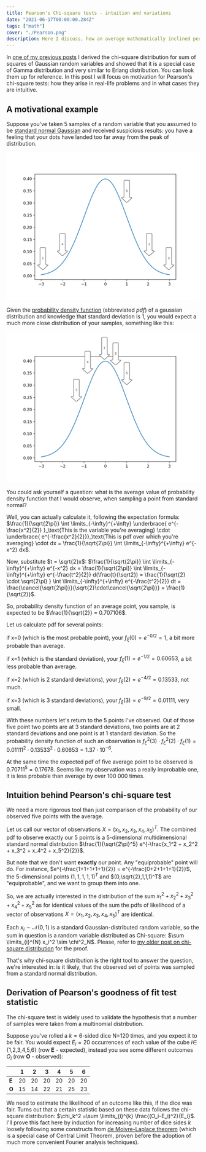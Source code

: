 ```yaml
---
title: Pearson's Chi-square tests - intuition and variations
date: "2021-06-17T00:00:00.284Z"
tags: ["math"]
cover: "./Pearson.png"
description: Here I discuss, how an average mathematically inclined person like myself could stumble upon Karl Pearson's chi-squared test (it doesn't seem intuitive at all from the first glance). I also discuss its variations, relation to multinomial distribution and other tests, such as Fisher's exact test and G-test.
---
```


In [one of my previous posts](/2021-06-09-1) I derived the chi-square distribution for sum of squares of Gaussian random 
variables and showed that it is a special case of Gamma distribution and very similar to Erlang distribution. You can 
look them up for reference. In this post I will focus on motivation for Pearson's chi-square tests: how they arise in 
real-life problems and in what cases they are intuitive.


A motivational example
----------------------

Suppose you've taken 5 samples of a random variable that you assumed to be [standard normal Gaussian](https://en.wikipedia.org/wiki/Normal_distribution) and received 
suspicious results: you have a feeling that your dots have landed too far away from the peak of distribution.  

![Gaussian distribution observed dispersion](./Gaussian_distribution_observed_dispersion.png)

Given the [probability density function](https://en.wikipedia.org/wiki/Probability_density_function) (abbreviated *pdf*) of a gaussian distribution and knowledge that standard deviation is 1,
you would expect a much more close distribution of your samples, something like this:

![Gaussian distribution expected dispersion](./Gaussian_distribution_expected_dispersion.png)

You could ask yourself a question: what is the average value of probability density function that I would observe, 
when sampling a point from standard normal? 

Well, you can actually calculate it, following the expectation formula: $\frac{1}{\sqrt{2\pi}} \int \limits_{-\infty}^{+\infty} \underbrace{ e^{-\frac{x^2}{2}} }_\text{This is the variable you're averaging} \cdot \underbrace{ e^{-\frac{x^2}{2}}}_\text{This is pdf over which you're averaging} \cdot dx = \frac{1}{\sqrt{2\pi}} \int \limits_{-\infty}^{+\infty} e^{-x^2} dx$.

Now, substitute $t = \sqrt{2}x$: $\frac{1}{\sqrt{2\pi}} \int \limits_{-\infty}^{+\infty} e^{-x^2} dx = \frac{1}{\sqrt{2\pi}} \int \limits_{-\infty}^{+\infty} e^{-\frac{t^2}{2}} d(\frac{t}{\sqrt2}) = \frac{1}{\sqrt{2} \cdot \sqrt{2\pi} } \int \limits_{-\infty}^{+\infty} e^{-\frac{t^2}{2}} dt = \frac{\cancel{\sqrt{2\pi}}}{\sqrt{2}\cdot\cancel{\sqrt{2\pi}}} = \frac{1}{\sqrt{2}}$.

So, probability density function of an average point, you sample, is expected to be $\frac{1}{\sqrt{2}} = 0.707106$. 

Let us calculate pdf for several points: 

if x=0 (which is the most probable point), your $f_\xi(0)=e^{-0/2} = 1$, a bit more probable than average.

if x=1 (which is the standard deviation), your $f_\xi(1)=e^{-1/2} = 0.60653$, a bit less probable than average.

if x=2 (which is 2 standard deviations), your $f_\xi(2)=e^{-4/2} = 0.13533$, not much.

if x=3 (which is 3 standard deviations), your $f_\xi(3)=e^{-9/2} = 0.01111$, very small.

With these numbers let's return to the 5 points I've observed. Out of those five point two points are at 3 standard 
deviations, two points are at 2 standard deviations and one point is at 1 standard deviation. So the probability density
function of such an observation is $f^2_\xi(3) \cdot f^2_\xi(2) \cdot f_\xi(1) = 0.01111^2 \cdot 0.13533^2 \cdot 0.60653 = 1.37 \cdot 10^{-6}$.

At the same time the expected pdf of five average point to be observed is $0.70711^5 = 0.17678$. Seems like my observation was a really improbable one, it is less probable than average by over 100 000 times.

Intuition behind Pearson's chi-square test
------------------------------------------

We need a more rigorous tool than just comparison of the probability of our observed five points with the average.

Let us call our vector of observations $X = (x_1, x_2, x_3, x_4, x_5)^T$. The combined pdf to observe exactly our 5 points is a 5-dimensional multidimensional standard normal distribution $\frac{1}{\sqrt{2\pi}^5} e^{-\frac{x_1^2 + x_2^2 + x_3^2 + x_4^2 + x_5^2}{2}}$.

But note that we don't want **exactly** our point. Any "equiprobable" point will do. For instance, $e^{-\frac{1+1+1+1+1}{2}} = e^{-\frac{0+2+1+1+1}{2}}$, the 5-dimensional points $(1,1,1,1,1)^T$ and $(0,\sqrt{2},1,1,1)^T$ are "equiprobable", and we want to group them into one. 

So, we are actually interested in the distribution of the sum $x_1^2+x_2^2+x_3^2+x_4^2+x_5^2$ as for identical values of the sum the pdfs of likelihood of a vector of observations $X = (x_1, x_2, x_3, x_4, x_5)^T$ are identical.

Each $x_i \sim \mathcal{N}(0, 1)$ is a standard Gaussian-distributed random variable, so the sum in question is a random variable distributed as Chi-square: $\sum \limits_{i}^{N} x_i^2 \sim \chi^2_N$. Please, refer to [my older post on chi-square distribution](/2021-06-09-1) for the proof.

That's why chi-square distribution is the right tool to answer the question, we're interested in: is it likely, that the observed set of points was sampled from a standard normal distribution.

Derivation of Pearson's goodness of fit test statistic
------------------------------------------------------

The chi-square test is widely used to validate the hypothesis that a number of samples were taken from a multinomial distribution.

Suppose you've rolled a $k=6$-sided dice N=120 times, and you expect it to be fair. You would expect $E_i=20$ occurrences of each value of the cube $i \in$ {1,2,3,4,5,6} (row **E** - expected), instead you see some different outcomes $O_i$ (row **O** - observed):

|       | 1 | 2 | 3 | 4 | 5 | 6 |
|-------|---|---|---|---|---|---|
| **E** | 20| 20| 20| 20| 20| 20|
| **O** | 15| 14| 22| 21| 25| 23|

We need to estimate the likelihood of an outcome like this, if the dice was fair. Turns out that a certain statistic based on these data follows the chi-square distribution: $\chi_k^2 =\sum \limits_{i}^{k} \frac{(O_i-E_i)^2}{E_i}$. I'll prove this fact here by induction for increasing number of dice sides $k$ loosely following some constructs from [de Moivre-Laplace theorem](https://en.wikipedia.org/wiki/De_Moivre%E2%80%93Laplace_theorem) (which is a special case of Central Limit Theorem, proven before the adoption of much more convenient Fourier analysis techniques).